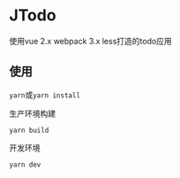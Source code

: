 # JTodo
使用vue 2.x webpack 3.x less打造的todo应用

## 使用

`yarn`或`yarn install`

生产环境构建

`yarn build`

开发环境

`yarn dev`
